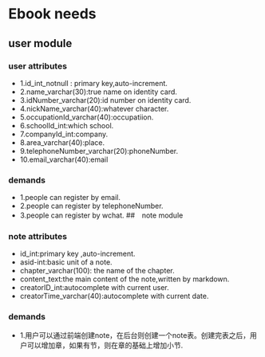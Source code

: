 # Ebook needs
## user module
### user attributes
- 1.id_int_notnull  : primary key,auto-increment.
- 2.name_varchar(30):true name on identity card.
- 3.idNumber_varchar(20):id number on identity card.
- 4.nickName_varchar(40):whatever character.
- 5.occupationId_varchar(40):occupatiion.
- 6.schoolId_int:which school.
- 7.companyId_int:company.
- 8.area_varchar(40):place.
- 9.telephoneNumber_varchar(20):phoneNumber.
- 10.email_varchar(40):email
### demands
- 1.people can register by email.
- 2.people can register by telephoneNumber.
- 3.people can register by wchat.
##　note module
### note attributes
- id_int:primary key ,auto-increment.
- asid-int:basic unit of a note.
- chapter_varchar(100): the name of the chapter.
- content_text:the main content of the note,written by markdown.
- creatorID_int:autocomplete with  current user.
- creatorTime_varchar(40):autocomplete with current date.
### demands
- 1.用户可以通过前端创建note，在后台则创建一个note表。创建完表之后，用户可以增加章，如果有节，则在章的基础上增加小节.


